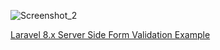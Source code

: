 ![Screenshot_2](https://user-images.githubusercontent.com/23486819/102317830-43371c80-3f9e-11eb-9d41-6bbcf688805d.png)

<a href="https://www.codecheef.org/article/laravel-8-server-side-form-validation-example">Laravel 8.x Server Side Form Validation Example</a>

